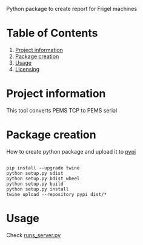 Python package to create report for Frigel machines

# Table of Contents
1. [Project information](README.md#project-information)
2. [Package creation](README.md#package-creation)
2. [Usage](README.md#usage)
3. [Licensing](LICENSE.txt)

# Project information
This tool converts PEMS TCP to PEMS serial

# Package creation
How to create python package and upload it to [pypi](https://pypi.org/)
<pre><code>
pip install --upgrade twine
python setup.py sdist
python setup.py bdist_wheel
python setup.py build
python setup.py install
twine upload --repository pypi dist/*
</code></pre>


# Usage
Check [runs_server.py](#runs_server.py)

